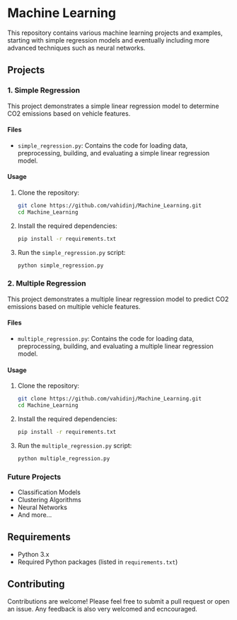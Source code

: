 # Machine Learning

This repository contains various machine learning projects and examples, starting with simple regression models and eventually including more advanced techniques such as neural networks.

## Projects

### 1. Simple Regression

This project demonstrates a simple linear regression model to determine CO2 emissions based on vehicle features.

#### Files

- `simple_regression.py`: Contains the code for loading data, preprocessing, building, and evaluating a simple linear regression model.

#### Usage

1. Clone the repository:
    ```bash
    git clone https://github.com/vahidinj/Machine_Learning.git
    cd Machine_Learning
    ```

2. Install the required dependencies:
    ```bash
    pip install -r requirements.txt
    ```

3. Run the `simple_regression.py` script:
    ```bash
    python simple_regression.py
    ```

### 2. Multiple Regression

This project demonstrates a multiple linear regression model to predict CO2 emissions based on multiple vehicle features.

#### Files

- `multiple_regression.py`: Contains the code for loading data, preprocessing, building, and evaluating a multiple linear regression model.

#### Usage

1. Clone the repository:
    ```bash
    git clone https://github.com/vahidinj/Machine_Learning.git
    cd Machine_Learning
    ```

2. Install the required dependencies:
    ```bash
    pip install -r requirements.txt
    ```

3. Run the `multiple_regression.py` script:
    ```bash
    python multiple_regression.py
    ```

### Future Projects

- Classification Models
- Clustering Algorithms
- Neural Networks
- And more...

## Requirements

- Python 3.x
- Required Python packages (listed in `requirements.txt`)


## Contributing

Contributions are welcome! Please feel free to submit a pull request or open an issue.
Any feedback is also very welcomed and ecncouraged. 
